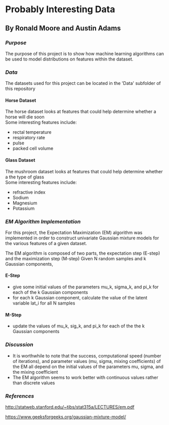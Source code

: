 # Probably Interesting Data
## By Ronald Moore and Austin Adams
  
### *Purpose*
The purpose of this project is to show how machine learning algorithms can be used to model distributions on features within the dataset.

### *Data*
The datasets used for this project can be located in the 'Data' subfolder of this repository
#### Horse Dataset
The horse dataset looks at features that could help determine whether a horse will die soon \
Some interesting features include:
* rectal temperature
* respiratory rate
* pulse
* packed cell volume
#### Glass Dataset
The mushroom dataset looks at features that could help determine whether a the type of glass \
Some interesting features include:
* refractive index
* Sodium
* Magnesium
* Potassium

### *EM Algorithm Implementation*
For this project, the Expectation Maximization (EM) algorithm was implemented in order to construct univariate Gaussian mixture models for the various features of a given dataset.

The EM algorithm is composed of two parts, the expectation step (E-step) and the maximization step (M-step)
Given N random samples and k Gaussian components,

#### E-Step
* give some initial values of the parameters mu_k, sigma_k, and pi_k for each of the k Gaussian components
* for each k Gaussian component, calculate the value of the latent variable lat_i for all N samples
#### M-Step
* update the values of mu_k, sig_k, and pi_k for each of the the k Gaussian components

### *Discussion*
* It is worthwhile to note that the success, computational speed (number of iterations), and parameter values (mu, sigma, mixing coefficients) of the EM all depend on the initial values of the parameters mu, sigma, and the mixing coefficient
* The EM algorithm seems to work better with continuous values rather than discrete values

### *References*
http://statweb.stanford.edu/~tibs/stat315a/LECTURES/em.pdf

https://www.geeksforgeeks.org/gaussian-mixture-model/
